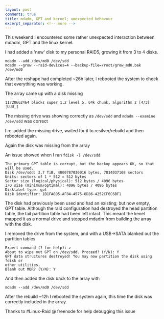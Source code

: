 ```yaml
---
layout: post
comments: true
title: mdadm, GPT and kernel; unexpected behavour
excerpt_separator: <!-- more -->
---
```


This weekend I encountered some rather unexpected interaction between mdadm, GPT and the linux kernel. 

I had added a 'new' disk to my personal RAID5, growing it from 3 to 4 disks.

```
mdadm --add /dev/md0 /dev/sdd
mdadm --grow --raid-devices=4 --backup-file=/root/grow_md0.bak /dev/md0
```
<!-- more -->


After the reshape had completed ~26h later, I rebooted the system to check that everything was working.

The array came up with a disk missing

```
11720662464 blocks super 1.2 level 5, 64k chunk, algorithm 2 [4/3] [UUU_]
```

The missing drive was showing correctly as `/dev/sdd` and `mdadm --examine /dev/sdd` was correct

I re-added the missing drive, waited for it to resilver/rebuild and then rebooted again.

Again the disk was missing from the array

An issue showed when I ran `fdisk -l /dev/sdd`
```
The primary GPT table is corrupt, but the backup appears OK, so that will be used.
Disk /dev/sdd: 3.7 TiB, 4000787030016 bytes, 7814037168 sectors
Units: sectors of 1 * 512 = 512 bytes
Sector size (logical/physical): 512 bytes / 4096 bytes
I/O size (minimum/optimal): 4096 bytes / 4096 bytes
Disklabel type: gpt
Disk identifier: 1B1FA805-AF84-4575-8D86-4252CF6C6BF1
```

The disk had previously been used and had an existing; but now empty, GPT table.
Although the raid configuration had destroyed the head partition table, the tail partition table had been left intact. This meant the kenel mapped it as a normal drive and stopped mdadm from building the array with the disk.

I removed the drive from the system, and with a USB->SATA blanked out the partition tables

```
Expert command (? for help): z
About to wipe out GPT on /dev/sdd. Proceed? (Y/N): Y
GPT data structures destroyed! You may now partition the disk using fdisk or
other utilities.
Blank out MBR? (Y/N): Y
```

And then added the disk back to the array with

```
mdadm --add /dev/md0 /dev/sdd
```

After the rebuild ~12h I rebooted the system again, this time the disk was correctly included in the array.

Thanks to #Linux-Raid @ freenode for help debugging this issue
